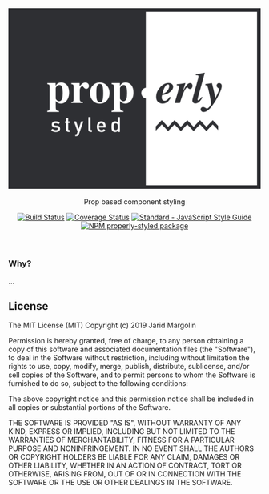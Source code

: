 <div align="center">
  <div>
    <img src="./assets/logo.svg" alt="properly-styled">
  </div>
  <p>Prop based component styling</p>
  <div>
  <a href="https://travis-ci.org/jaridmargolin/properly-styled"><img src="https://travis-ci.org/jaridmargolin/properly-styled.svg?branch=master" alt="Build Status"></a>
  <a href="https://codecov.io/gh/jaridmargolin/properly-styled"><img src="https://codecov.io/gh/jaridmargolin/rc-socket.js/branch/master/graph/badge.svg" alt="Coverage Status" /></a>
  <a href="http://standardjs.com/"><img src="https://img.shields.io/badge/code%20style-standard-brightgreen.svg" alt="Standard - JavaScript Style Guide"></a>
  <a href="https://npmjs.org/package/properly-styled"><img src="https://img.shields.io/npm/v/properly-styled.svg" alt="NPM properly-styled package"></a>
  </div>
  <br>
</div>
<br>

### Why?

...

## License

The MIT License (MIT) Copyright (c) 2019 Jarid Margolin

Permission is hereby granted, free of charge, to any person obtaining a copy of this software and associated documentation files (the "Software"), to deal in the Software without restriction, including without limitation the rights to use, copy, modify, merge, publish, distribute, sublicense, and/or sell copies of the Software, and to permit persons to whom the Software is furnished to do so, subject to the following conditions:

The above copyright notice and this permission notice shall be included in all copies or substantial portions of the Software.

THE SOFTWARE IS PROVIDED "AS IS", WITHOUT WARRANTY OF ANY KIND, EXPRESS OR IMPLIED, INCLUDING BUT NOT LIMITED TO THE WARRANTIES OF MERCHANTABILITY, FITNESS FOR A PARTICULAR PURPOSE AND NONINFRINGEMENT. IN NO EVENT SHALL THE AUTHORS OR COPYRIGHT HOLDERS BE LIABLE FOR ANY CLAIM, DAMAGES OR OTHER LIABILITY, WHETHER IN AN ACTION OF CONTRACT, TORT OR OTHERWISE, ARISING FROM, OUT OF OR IN CONNECTION WITH THE SOFTWARE OR THE USE OR OTHER DEALINGS IN THE SOFTWARE.
